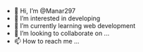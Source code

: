 - 👋 Hi, I’m @Manar297
- 👀 I’m interested in developing 
- 🌱 I’m currently learning web development 
- 💞️ I’m looking to collaborate on ...
- 📫 How to reach me ...

<!---
Manar297/Manar297 is a ✨ special ✨ repository because its `README.md` (this file) appears on your GitHub profile.
You can click the Preview link to take a look at your changes.
--->
